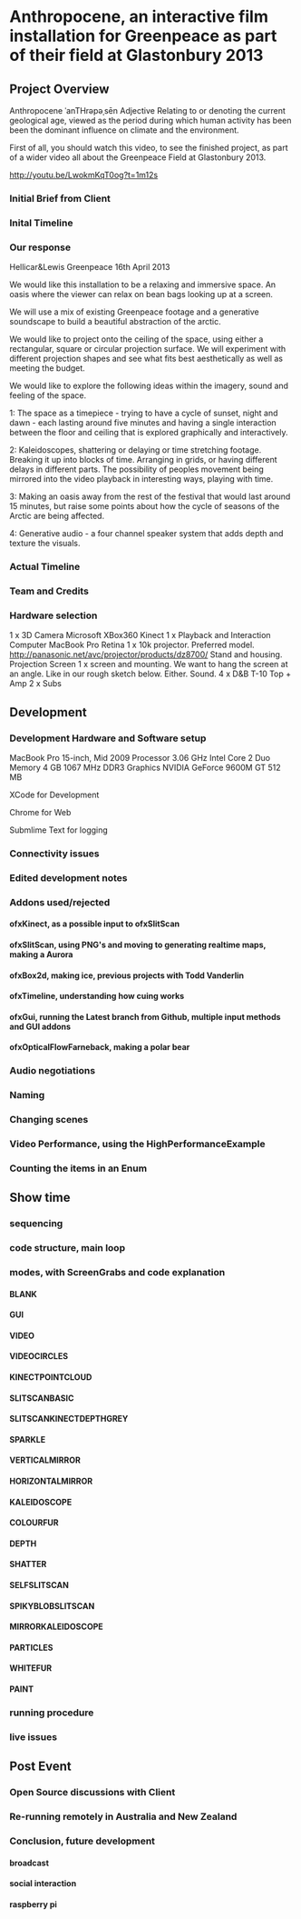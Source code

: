 # Anthropocene, an interactive film installation for Greenpeace as part of their field at Glastonbury 2013 

## Project Overview

Anthropocene ˈanTHrəpəˌsēn
Adjective
Relating to or denoting the current geological age, viewed as the period during which human activity has been been the dominant influence on climate and the environment.

First of all, you should watch this video, to see the finished project, as part of a wider video all about the Greenpeace Field at Glastonbury 2013.

http://youtu.be/LwokmKqT0og?t=1m12s

### Initial Brief from Client
### Inital Timeline
### Our response

Hellicar&Lewis Greenpeace 16th April 2013

We would like this installation to be a relaxing and immersive space. An oasis where the viewer can relax on bean bags looking up at a screen.

We will use a mix of existing Greenpeace footage and a generative soundscape to build a beautiful abstraction of the arctic.

We would like to project onto the ceiling of the space, using either a rectangular, square or circular projection surface. We will experiment with different projection shapes and see what fits best aesthetically as well as meeting the budget.

We would like to explore the following ideas within the imagery, sound and feeling of the space.

1: The space as a timepiece - trying to have a cycle of sunset, night and dawn - each lasting around five minutes and having a single interaction between the floor and ceiling that is explored graphically and interactively.

2: Kaleidoscopes, shattering or delaying or time stretching footage. Breaking it up into blocks of time. Arranging in grids, or having different delays in different parts. The possibility of peoples movement being mirrored into the video playback in interesting ways, playing with time.

3: Making an oasis away from the rest of the festival that would last around 15 minutes, but raise some points about how the cycle of seasons of the Arctic are being affected.

4: Generative audio - a four channel speaker system that adds depth and texture the visuals.

### Actual Timeline
### Team and Credits
### Hardware selection

1 x 3D Camera
Microsoft XBox360 Kinect
1 x Playback and Interaction Computer
MacBook Pro Retina
1 x 10k projector.
Preferred model. http://panasonic.net/avc/projector/products/dz8700/ Stand and housing.
Projection Screen
1 x screen and mounting. We want to hang the screen at an angle. Like in our rough sketch below.
Either.
Sound.
4 x D&B T-10 Top + Amp 2 x Subs

## Development
### Development Hardware and Software setup

MacBook Pro
15-inch, Mid 2009
Processor  3.06 GHz Intel Core 2 Duo
Memory  4 GB 1067 MHz DDR3
Graphics  NVIDIA GeForce 9600M GT 512 MB

XCode for Development

Chrome for Web

Submlime Text for logging

### Connectivity issues
### Edited development notes
### Addons used/rejected
#### ofxKinect, as a possible input to ofxSlitScan
#### ofxSlitScan, using PNG's and moving to generating realtime maps, making a Aurora
#### ofxBox2d, making ice, previous projects with Todd Vanderlin
#### ofxTimeline, understanding how cuing works
#### ofxGui, running the Latest branch from Github, multiple input methods and GUI addons
#### ofxOpticalFlowFarneback, making a polar bear
### Audio negotiations
### Naming
### Changing scenes
### Video Performance, using the HighPerformanceExample
### Counting the items in an Enum
## Show time
### sequencing
### code structure, main loop
### modes, with ScreenGrabs and code explanation
#### BLANK
#### GUI
#### VIDEO
#### VIDEOCIRCLES
#### KINECTPOINTCLOUD
#### SLITSCANBASIC
#### SLITSCANKINECTDEPTHGREY
#### SPARKLE
#### VERTICALMIRROR
#### HORIZONTALMIRROR
#### KALEIDOSCOPE
#### COLOURFUR
#### DEPTH
#### SHATTER
#### SELFSLITSCAN
#### SPIKYBLOBSLITSCAN
#### MIRRORKALEIDOSCOPE
#### PARTICLES
#### WHITEFUR
#### PAINT
### running procedure
### live issues
## Post Event
### Open Source discussions with Client
### Re-running remotely in Australia and New Zealand
### Conclusion, future development
#### broadcast
#### social interaction
#### raspberry pi
